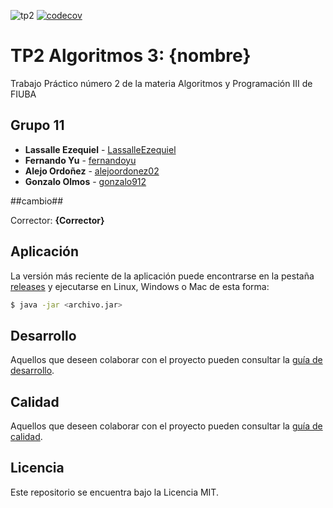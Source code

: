 ![tp2](https://github.com/EzequielLassalle/Tp2---Algo3/actions/workflows/build.yml/badge.svg) [![codecov](https://codecov.io/gh/EzequielLassalle/Tp2---Algo3/branch/master/graph/badge.svg)](https://codecov.io/gh/EzequielLassalle/Tp2---Algo3)

# TP2 Algoritmos 3: {nombre} 

Trabajo Práctico número 2 de la materia Algoritmos y Programación III de FIUBA

## Grupo 11

* **Lassalle Ezequiel** - [LassalleEzequiel](https://github.com/EzequielLassalle)
* **Fernando Yu** - [fernandoyu](https://github.com/FernandoYu)
* **Alejo Ordoñez** - [alejoordonez02](https://github.com/alejoordonez02)
* **Gonzalo Olmos** - [gonzalo912](https://github.com/gonzalo912)

##cambio##

Corrector: **{Corrector}**

## Aplicación

La versión más reciente de la aplicación puede encontrarse en la pestaña [releases](https://github.com/EzequielLassalle/Tp2---Algo3/releases/latest) y ejecutarse en Linux, Windows o Mac de esta forma:

```bash
$ java -jar <archivo.jar>
```

## Desarrollo

Aquellos que deseen colaborar con el proyecto pueden consultar la [guía de desarrollo](./docs/Desarrollo.md).

## Calidad

Aquellos que deseen colaborar con el proyecto pueden consultar la [guía de calidad](./docs/Calidad.md).

## Licencia

Este repositorio se encuentra bajo la Licencia MIT.
